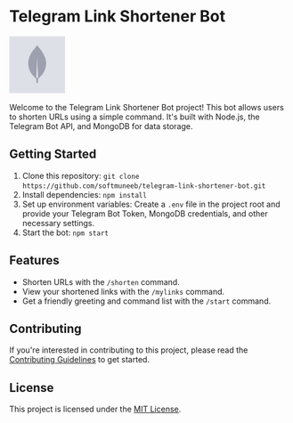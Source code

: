 # Telegram Link Shortener Bot

![Telegram Link Shortener Bot](bot.png)

Welcome to the Telegram Link Shortener Bot project! This bot allows users to shorten URLs using a simple command. It's built with Node.js, the Telegram Bot API, and MongoDB for data storage.

## Getting Started

1. Clone this repository: `git clone https://github.com/softmuneeb/telegram-link-shortener-bot.git`
2. Install dependencies: `npm install`
3. Set up environment variables: Create a `.env` file in the project root and provide your Telegram Bot Token, MongoDB credentials, and other necessary settings.
4. Start the bot: `npm start`

## Features

- Shorten URLs with the `/shorten` command.
- View your shortened links with the `/mylinks` command.
- Get a friendly greeting and command list with the `/start` command.

## Contributing

If you're interested in contributing to this project, please read the [Contributing Guidelines](CONTRIBUTING.md) to get started.

## License

This project is licensed under the [MIT License](LICENSE).
